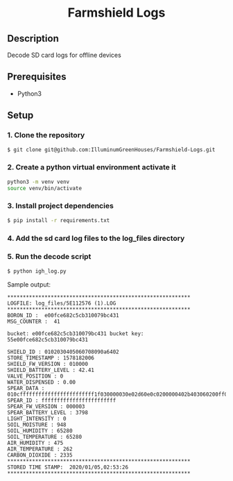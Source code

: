 <h1 align="center"><b>Farmshield Logs</b></h1>

## <b>Description</b>
Decode SD card logs for offline devices

## <b>Prerequisites</b>
- Python3

## <b>Setup</b>
### 1. Clone the repository
```bash
$ git clone git@github.com:IlluminumGreenHouses/Farmshield-Logs.git
```
### 2. Create a python virtual environment activate it
```bash
python3 -m venv venv
source venv/bin/activate
```
### 3. Install project dependencies
```bash
$ pip install -r requirements.txt
```
### 4. Add the sd card log files to the log_files directory

### 5. Run the decode script
```bash
$ python igh_log.py
```
Sample output:
```
***********************************************************
LOGFILE: log_files/5E112576 (1).LOG
***********************************************************
BORON_ID :  e00fce682c5cb310079bc431
MSG_COUNTER :  41

bucket: e00fce682c5cb310079bc431 bucket key: 55e00fce682c5cb310079bc431

SHIELD_ID : 0102030405060708090a6402
STORE_TIMESTAMP : 1578182006
SHIELD_FW_VERSION : 010000
SHIELD_BATTERY_LEVEL : 42.41
VALVE_POSITION : 0
WATER_DISPENSED : 0.00
SPEAR_DATA : 010cffffffffffffffffffffffff1f030000030e02d60e0c0200000402b403060200ff0a0200ff0502db010902060108041f0900003e
SPEAR_ID : ffffffffffffffffffffffff
SPEAR_FW_VERSION : 000003
SPEAR_BATTERY_LEVEL : 3798
LIGHT_INTENSITY : 0
SOIL_MOISTURE : 948
SOIL_HUMIDITY : 65280
SOIL_TEMPERATURE : 65280
AIR_HUMIDITY : 475
AIR_TEMPERATURE : 262
CARBON_DIOXIDE : 2335
***********************************************************
STORED TIME STAMP:  2020/01/05,02:53:26
***********************************************************
```